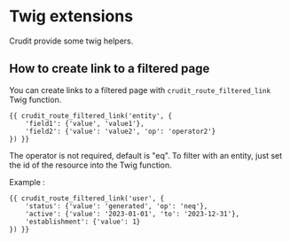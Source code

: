 # Twig extensions

Crudit provide some twig helpers.

## How to create link to a filtered page

You can create links to a filtered page with `crudit_route_filtered_link` Twig function.

```twig
{{ crudit_route_filtered_link('entity', {
    'field1': {'value', 'value1'},
    'field2': {'value': 'value2', 'op': 'operator2'}
}) }}
```

The operator is not required, default is "eq".
To filter with an entity, just set the id of the resource into the Twig function.

Example :

```twig
{{ crudit_route_filtered_link('user', {
    'status': {'value': 'generated', 'op': 'neq'},
    'active': {'value': '2023-01-01', 'to': '2023-12-31'},
    'establishment': {'value': 1}
}) }}
```
